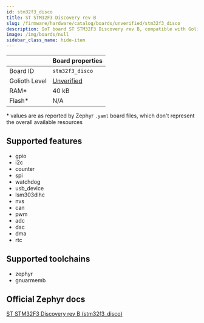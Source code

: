 ```yaml
---
id: stm32f3_disco
title: ST STM32F3 Discovery rev B
slug: /firmware/hardware/catalog/boards/unverified/stm32f3_disco
description: IoT board ST STM32F3 Discovery rev B, compatible with Golioth at unverified level.
image: /img/boards/null
sidebar_class_name: hide-item
---
```


[//]: # (This is an auto-generated file, do not edit! Changes to it will be lost upon re-generation)



|                | Board properties     |
| -------------  | -------------------- |
| Board ID       | `stm32f3_disco` |
| Golioth Level  | [Unverified](/firmware/hardware#unverified-boards) |
| RAM*           | 40 kB |
| Flash*         | N/A |

\* values are as reported by Zephyr `.yaml` board files, which don't represent the overall available resources



## Supported features

* gpio
* i2c
* counter
* spi
* watchdog
* usb_device
* lsm303dlhc
* nvs
* can
* pwm
* adc
* dac
* dma
* rtc

## Supported toolchains

* zephyr
* gnuarmemb

## Official Zephyr docs

[ST STM32F3 Discovery rev B (stm32f3_disco)](https://docs.zephyrproject.org/latest/boards/st/stm32f3_disco/doc/index.html)
